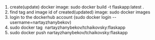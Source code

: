 1. create(update) docker image: sudo docker build -t flaskapp:latest .
2. find tag and image id of created(updated) image: sudo docker images
3. login to the dockerhub account (sudo docker login --username=nartayzhanybekov)
4. sudo docker tag <image id> nartayzhanybekov/tchaikovsky:flaskapp
5. sudo docker push nartayzhanybekov/tchaikovsky:flaskapp
